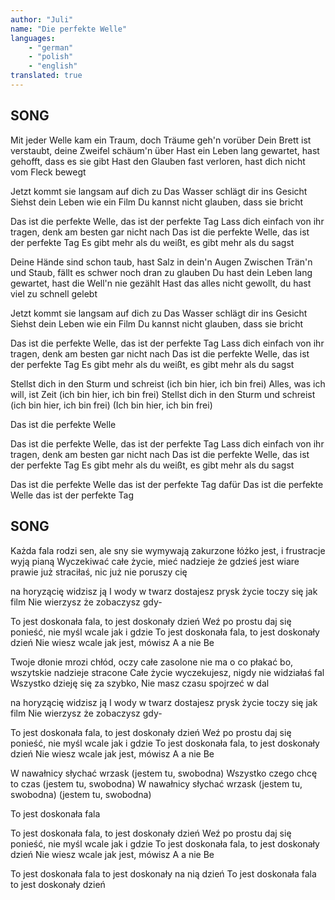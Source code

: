 ```yaml
---
author: "Juli"
name: "Die perfekte Welle"
languages: 
    - "german"
    - "polish"
    - "english"
translated: true
---
```

## SONG
Mit jeder Welle kam ein Traum, doch Träume geh'n vorüber
Dein Brett ist verstaubt, deine Zweifel schäum'n über
Hast ein Leben lang gewartet, hast gehofft, dass es sie gibt
Hast den Glauben fast verloren, hast dich nicht vom Fleck bewegt

Jetzt kommt sie langsam auf dich zu
Das Wasser schlägt dir ins Gesicht
Siehst dein Leben wie ein Film
Du kannst nicht glauben, dass sie bricht

Das ist die perfekte Welle, das ist der perfekte Tag
Lass dich einfach von ihr tragen, denk am besten gar nicht nach
Das ist die perfekte Welle, das ist der perfekte Tag
Es gibt mehr als du weißt, es gibt mehr als du sagst

Deine Hände sind schon taub, hast Salz in dein'n Augen
Zwischen Trän'n und Staub, fällt es schwer noch dran zu glauben
Du hast dein Leben lang gewartet, hast die Well'n nie gezählt
Hast das alles nicht gewollt, du hast viel zu schnell gelebt

Jetzt kommt sie langsam auf dich zu
Das Wasser schlägt dir ins Gesicht
Siehst dein Leben wie ein Film
Du kannst nicht glauben, dass sie bricht

Das ist die perfekte Welle, das ist der perfekte Tag
Lass dich einfach von ihr tragen, denk am besten gar nicht nach
Das ist die perfekte Welle, das ist der perfekte Tag
Es gibt mehr als du weißt, es gibt mehr als du sagst

Stellst dich in den Sturm und schreist (ich bin hier, ich bin frei)
Alles, was ich will, ist Zeit (ich bin hier, ich bin frei)
Stellst dich in den Sturm und schreist (ich bin hier, ich bin frei)
(Ich bin hier, ich bin frei)

Das ist die perfekte Welle

Das ist die perfekte Welle, das ist der perfekte Tag
Lass dich einfach von ihr tragen, denk am besten gar nicht nach
Das ist die perfekte Welle, das ist der perfekte Tag
Es gibt mehr als du weißt, es gibt mehr als du sagst

Das ist die perfekte Welle
das ist der perfekte Tag dafür
Das ist die perfekte Welle
das ist der perfekte Tag
## SONG
Każda fala rodzi sen, ale sny sie wymywają
zakurzone łóżko jest, i frustracje wyją pianą
Wyczekiwać całe życie, mieć nadzieje że gdzieś jest
wiare prawie już straciłaś, nic już nie poruszy cię

na horyzącię widzisz ją
I wody w twarz dostajesz prysk
życie toczy się jak film
Nie wierzysz że zobaczysz gdy-

To jest doskonała fala, to jest doskonały dzień
Weź po prostu daj się ponieść, nie myśl wcale jak i gdzie
To jest doskonała fala, to jest doskonały dzień
Nie wiesz wcale jak jest, mówisz A a nie Be

Twoje dłonie mrozi chłód, oczy całe zasolone
nie ma o co płakać bo, wszytskie nadzieje stracone
Całe życie wyczekujesz, nigdy nie widziałaś fal
Wszystko dzieję się za szybko, Nie masz czasu spojrzeć w dal

na horyzącię widzisz ją
I wody w twarz dostajesz prysk
życie toczy się jak film
Nie wierzysz że zobaczysz gdy-

To jest doskonała fala, to jest doskonały dzień
Weź po prostu daj się ponieść, nie myśl wcale jak i gdzie
To jest doskonała fala, to jest doskonały dzień
Nie wiesz wcale jak jest, mówisz A a nie Be

W nawałnicy słychać wrzask (jestem tu, swobodna)
Wszystko czego chcę to czas (jestem tu, swobodna)
W nawałnicy słychać wrzask (jestem tu, swobodna)
(jestem tu, swobodna)

To jest doskonała fala

To jest doskonała fala, to jest doskonały dzień
Weź po prostu daj się ponieść, nie myśl wcale jak i gdzie
To jest doskonała fala, to jest doskonały dzień
Nie wiesz wcale jak jest, mówisz A a nie Be

To jest doskonała fala
to jest doskonały na nią dzień
To jest doskonała fala
to jest doskonały dzień